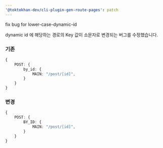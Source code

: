 ```yaml
---
'@toktokhan-dev/cli-plugin-gen-route-pages': patch
---
```


fix bug for lower-case-dynamic-id

dynamic id 에 해당하는 경로의 Key 값이 소문자로 변경되는 버그를 수정했습니다.

### 기존

```ts
{
    POST: {
        by_id: {
            MAIN: "/post/[id]",
        }
    }
}
```

### 변경

```ts
{
    POST: {
        BY_ID: {
            MAIN: "/post/[id]",
        }
    }
}
```
